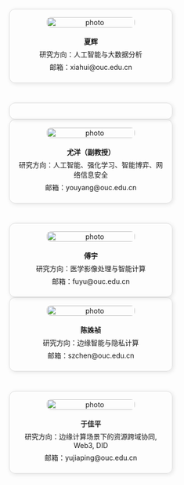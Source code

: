 <div class="profile-row">

  <div class="profile-card">
    <a href="/xia-group.github.io/_pages/teacher/xiahui/">
      <img src="/xia-group.github.io/images/xiahui.jpg" alt="photo" />
    </a>
    <p><strong>夏辉</strong></p>
    <p>研究方向：人工智能与大数据分析</p>
    <p>邮箱：xiahui@ouc.edu.cn</p>
  </div>

  <div class="profile-card">
    <!-- 空卡片，可填写其他内容 -->
  </div>

</div>

<div class="profile-row">

  <div class="profile-card">
    <a href="/xia-group.github.io/_pages/teacher/youyang/">
      <img src="/xia-group.github.io/images/youyang.png" alt="photo" />
    </a>
    <p><strong>尤洋（副教授）</strong></p>
    <p>研究方向：人工智能、强化学习、智能博弈、网络信息安全</p>
    <p>邮箱：youyang@ouc.edu.cn</p>
  </div>

  <div class="profile-card">
    <a href="/xia-group.github.io/_pages/teacher/fuyu">
      <img src="/xia-group.github.io/images/fuyu.png" alt="photo" />
    </a>
    <p><strong>傅宇</strong></p>
    <p>研究方向：医学影像处理与智能计算</p>
    <p>邮箱：fuyu@ouc.edu.cn</p>
  </div>

</div>

<div class="profile-row">

  <div class="profile-card">
    <a href="/xia-group.github.io/_pages/teacher/chenshuzhen/">
      <img src="/xia-group.github.io/images/chenshuzhen.jpg" alt="photo" />
    </a>
    <p><strong>陈姝祯</strong></p>
    <p>研究方向：边缘智能与隐私计算</p>
    <p>邮箱：szchen@ouc.edu.cn</p>
  </div>

  <div class="profile-card">
    <a href="/xia-group.github.io/_pages/teacher/yujiaping/">
      <img src="/xia-group.github.io/images/yujiaping.jpg" alt="photo" />
    </a>
    <p><strong>于佳平</strong></p>
    <p>研究方向：边缘计算场景下的资源跨域协同, Web3, DID</p>
    <p>邮箱：yujiaping@ouc.edu.cn</p>
  </div>

</div>

<style>
  .profile-row {
    display: flex;
    gap: 40px;
    flex-wrap: wrap;
    justify-content: center;
    align-items: flex-start;
  }

  .profile-card {
    flex: 1;
    min-width: 220px;
    max-width: 300px;
    text-align: center;
    padding: 16px;
    border: 1px solid #ddd;
    border-radius: 12px;
    box-shadow: 2px 2px 8px rgba(0, 0, 0, 0.1);
  }

  .profile-card img {
    width: 100%;
    max-width: 180px;
    height: auto;
    border-radius: 8px;
    margin-bottom: 12px;
    transition: transform 0.2s ease;
  }

  .profile-card a:hover img {
    transform: scale(1.05);
  }

  .profile-card p {
    margin: 6px 0;
  }
</style>

